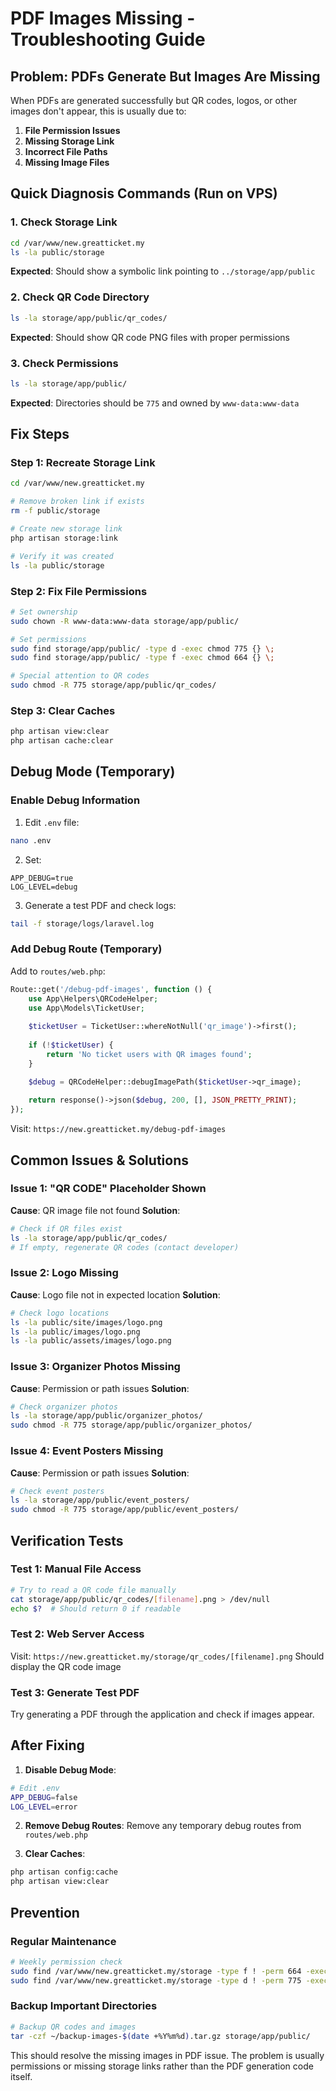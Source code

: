 # PDF Images Missing - Troubleshooting Guide

## Problem: PDFs Generate But Images Are Missing

When PDFs are generated successfully but QR codes, logos, or other images don't appear, this is usually due to:

1. **File Permission Issues**
2. **Missing Storage Link**
3. **Incorrect File Paths**
4. **Missing Image Files**

## Quick Diagnosis Commands (Run on VPS)

### 1. Check Storage Link
```bash
cd /var/www/new.greatticket.my
ls -la public/storage
```
**Expected**: Should show a symbolic link pointing to `../storage/app/public`

### 2. Check QR Code Directory
```bash
ls -la storage/app/public/qr_codes/
```
**Expected**: Should show QR code PNG files with proper permissions

### 3. Check Permissions
```bash
ls -la storage/app/public/
```
**Expected**: Directories should be `775` and owned by `www-data:www-data`

## Fix Steps

### Step 1: Recreate Storage Link
```bash
cd /var/www/new.greatticket.my

# Remove broken link if exists
rm -f public/storage

# Create new storage link
php artisan storage:link

# Verify it was created
ls -la public/storage
```

### Step 2: Fix File Permissions
```bash
# Set ownership
sudo chown -R www-data:www-data storage/app/public/

# Set permissions
sudo find storage/app/public/ -type d -exec chmod 775 {} \;
sudo find storage/app/public/ -type f -exec chmod 664 {} \;

# Special attention to QR codes
sudo chmod -R 775 storage/app/public/qr_codes/
```

### Step 3: Clear Caches
```bash
php artisan view:clear
php artisan cache:clear
```

## Debug Mode (Temporary)

### Enable Debug Information
1. Edit `.env` file:
```bash
nano .env
```

2. Set:
```
APP_DEBUG=true
LOG_LEVEL=debug
```

3. Generate a test PDF and check logs:
```bash
tail -f storage/logs/laravel.log
```

### Add Debug Route (Temporary)
Add to `routes/web.php`:
```php
Route::get('/debug-pdf-images', function () {
    use App\Helpers\QRCodeHelper;
    use App\Models\TicketUser;
    
    $ticketUser = TicketUser::whereNotNull('qr_image')->first();
    
    if (!$ticketUser) {
        return 'No ticket users with QR images found';
    }

    $debug = QRCodeHelper::debugImagePath($ticketUser->qr_image);
    
    return response()->json($debug, 200, [], JSON_PRETTY_PRINT);
});
```

Visit: `https://new.greatticket.my/debug-pdf-images`

## Common Issues & Solutions

### Issue 1: "QR CODE" Placeholder Shown
**Cause**: QR image file not found
**Solution**: 
```bash
# Check if QR files exist
ls -la storage/app/public/qr_codes/
# If empty, regenerate QR codes (contact developer)
```

### Issue 2: Logo Missing
**Cause**: Logo file not in expected location
**Solution**:
```bash
# Check logo locations
ls -la public/site/images/logo.png
ls -la public/images/logo.png
ls -la public/assets/images/logo.png
```

### Issue 3: Organizer Photos Missing
**Cause**: Permission or path issues
**Solution**:
```bash
# Check organizer photos
ls -la storage/app/public/organizer_photos/
sudo chmod -R 775 storage/app/public/organizer_photos/
```

### Issue 4: Event Posters Missing
**Cause**: Permission or path issues
**Solution**:
```bash
# Check event posters
ls -la storage/app/public/event_posters/
sudo chmod -R 775 storage/app/public/event_posters/
```

## Verification Tests

### Test 1: Manual File Access
```bash
# Try to read a QR code file manually
cat storage/app/public/qr_codes/[filename].png > /dev/null
echo $?  # Should return 0 if readable
```

### Test 2: Web Server Access
Visit: `https://new.greatticket.my/storage/qr_codes/[filename].png`
Should display the QR code image

### Test 3: Generate Test PDF
Try generating a PDF through the application and check if images appear.

## After Fixing

1. **Disable Debug Mode**:
```bash
# Edit .env
APP_DEBUG=false
LOG_LEVEL=error
```

2. **Remove Debug Routes**: Remove any temporary debug routes from `routes/web.php`

3. **Clear Caches**:
```bash
php artisan config:cache
php artisan view:clear
```

## Prevention

### Regular Maintenance
```bash
# Weekly permission check
sudo find /var/www/new.greatticket.my/storage -type f ! -perm 664 -exec chmod 664 {} \;
sudo find /var/www/new.greatticket.my/storage -type d ! -perm 775 -exec chmod 775 {} \;
```

### Backup Important Directories
```bash
# Backup QR codes and images
tar -czf ~/backup-images-$(date +%Y%m%d).tar.gz storage/app/public/
```

This should resolve the missing images in PDF issue. The problem is usually permissions or missing storage links rather than the PDF generation code itself.
